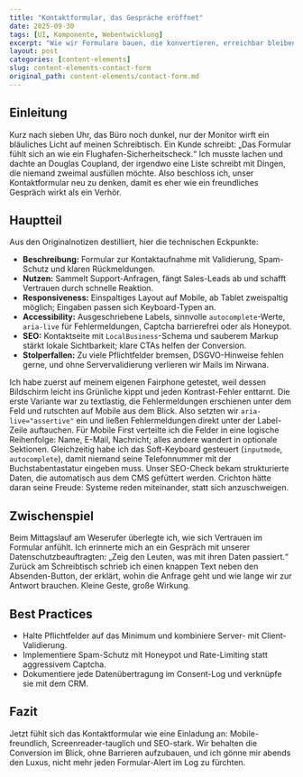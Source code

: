 ```yaml
---
title: "Kontaktformular, das Gespräche eröffnet"
date: 2025-09-30
tags: [UI, Komponente, Webentwicklung]
excerpt: "Wie wir Formulare bauen, die konvertieren, erreichbar bleiben und Datenschutz achten."
layout: post
categories: [content-elements]
slug: content-elements-contact-form
original_path: content-elements/contact-form.md
---
```


## Einleitung
Kurz nach sieben Uhr, das Büro noch dunkel, nur der Monitor wirft ein bläuliches Licht auf meinen Schreibtisch. Ein Kunde schreibt: „Das Formular fühlt sich an wie ein Flughafen-Sicherheitscheck.“ Ich musste lachen und dachte an Douglas Coupland, der irgendwo eine Liste schreibt mit Dingen, die niemand zweimal ausfüllen möchte. Also beschloss ich, unser Kontaktformular neu zu denken, damit es eher wie ein freundliches Gespräch wirkt als ein Verhör.

## Hauptteil
Aus den Originalnotizen destilliert, hier die technischen Eckpunkte:

- **Beschreibung:** Formular zur Kontaktaufnahme mit Validierung, Spam-Schutz und klaren Rückmeldungen.
- **Nutzen:** Sammelt Support-Anfragen, fängt Sales-Leads ab und schafft Vertrauen durch schnelle Reaktion.
- **Responsiveness:** Einspaltiges Layout auf Mobile, ab Tablet zweispaltig möglich; Eingaben passen sich Keyboard-Typen an.
- **Accessibility:** Ausgeschriebene Labels, sinnvolle `autocomplete`-Werte, `aria-live` für Fehlermeldungen, Captcha barrierefrei oder als Honeypot.
- **SEO:** Kontaktseite mit `LocalBusiness`-Schema und sauberem Markup stärkt lokale Sichtbarkeit; klare CTAs helfen der Conversion.
- **Stolperfallen:** Zu viele Pflichtfelder bremsen, DSGVO-Hinweise fehlen gerne, und ohne Servervalidierung verlieren wir Mails im Nirwana.

Ich habe zuerst auf meinem eigenen Fairphone getestet, weil dessen Bildschirm leicht ins Grünliche kippt und jeden Kontrast-Fehler enttarnt. Die erste Variante war zu textlastig, die Fehlermeldungen erschienen unter dem Feld und rutschten auf Mobile aus dem Blick. Also setzten wir `aria-live="assertive"` ein und ließen Fehlermeldungen direkt unter der Label-Zeile auftauchen. Für Mobile First verteilte ich die Felder in eine logische Reihenfolge: Name, E-Mail, Nachricht; alles andere wandert in optionale Sektionen. Gleichzeitig habe ich das Soft-Keyboard gesteuert (`inputmode`, `autocomplete`), damit niemand seine Telefonnummer mit der Buchstabentastatur eingeben muss. Unser SEO-Check bekam strukturierte Daten, die automatisch aus dem CMS gefüttert werden. Crichton hätte daran seine Freude: Systeme reden miteinander, statt sich anzuschweigen.

## Zwischenspiel
Beim Mittagslauf am Weserufer überlegte ich, wie sich Vertrauen im Formular anfühlt. Ich erinnerte mich an ein Gespräch mit unserer Datenschutzbeauftragten: „Zeig den Leuten, was mit ihren Daten passiert.“ Zurück am Schreibtisch schrieb ich einen knappen Text neben den Absenden-Button, der erklärt, wohin die Anfrage geht und wie lange wir zur Antwort brauchen. Kleine Geste, große Wirkung.

## Best Practices
- Halte Pflichtfelder auf das Minimum und kombiniere Server- mit Client-Validierung.
- Implementiere Spam-Schutz mit Honeypot und Rate-Limiting statt aggressivem Captcha.
- Dokumentiere jede Datenübertragung im Consent-Log und verknüpfe sie mit dem CRM.

## Fazit
Jetzt fühlt sich das Kontaktformular wie eine Einladung an: Mobile-freundlich, Screenreader-tauglich und SEO-stark. Wir behalten die Conversion im Blick, ohne Barrieren aufzubauen, und ich gönne mir abends den Luxus, nicht mehr jeden Formular-Alert im Log zu fürchten.
